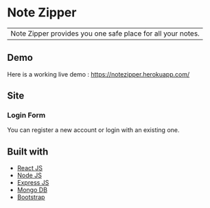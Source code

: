 # Note Zipper
<table>
<tr>
<td>
  Note Zipper provides you one safe place for all your notes.
</td>
</tr>
</table>

## Demo
Here is a working live demo :  https://notezipper.herokuapp.com/

## Site

### Login Form
You can register a new account or login with an existing one.



## Built with 

- [React JS](https://reactjs.org/)
- [Node JS](https://nodejs.org/) 
- [Express JS](https://expressjs.com/)
- [Mongo DB](https://www.mongodb.com/)
- [Bootstrap](http://getbootstrap.com/)

